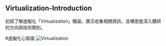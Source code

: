## Virtualization-Introduction

初探了解虛擬化「Virtualization」概論，廣泛收集相關資訊，並構思能深入鑽研的方向與技術類別。

#虛擬化心智圖
![Virtualization](http://imgur.com/a/xSMy2)
